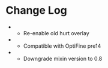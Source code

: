 # Change Log
* * Re-enable old hurt overlay
* * Compatible with OptiFine pre14
* * Downgrade mixin version to 0.8